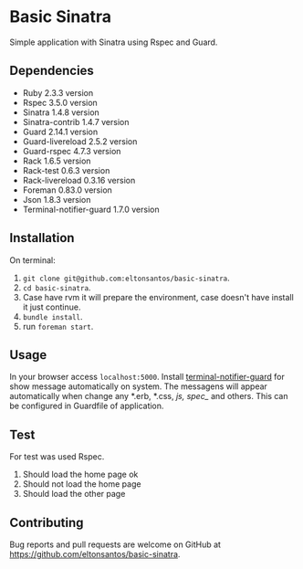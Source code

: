 # Basic Sinatra

Simple application with Sinatra using Rspec and Guard.

## Dependencies

- Ruby 2.3.3 version
- Rspec 3.5.0 version
- Sinatra 1.4.8 version
- Sinatra-contrib 1.4.7 version
- Guard 2.14.1 version
- Guard-livereload 2.5.2 version
- Guard-rspec 4.7.3 version
- Rack 1.6.5 version
- Rack-test 0.6.3 version
- Rack-livereload 0.3.16 version
- Foreman 0.83.0 version
- Json 1.8.3 version
- Terminal-notifier-guard 1.7.0 version

## Installation

On terminal:

1. `git clone git@github.com:eltonsantos/basic-sinatra`.
2. `cd basic-sinatra`.
3. Case have rvm it will prepare the environment, case doesn't have install it just continue.
4. `bundle install`.
5. run `foreman start`.

## Usage

In your browser access `localhost:5000`.
Install [terminal-notifier-guard](https://github.com/Codaisseur/terminal-notifier-guard) for show message automatically on system. The messagens will appear automatically when change any *.erb, *.css, *js, spec_* and others. This can be configured in Guardfile of application.

## Test

For test was used Rspec.

1. Should load the home page ok
2. Should not load the home page
3. Should load the other page

## Contributing

Bug reports and pull requests are welcome on GitHub at https://github.com/eltonsantos/basic-sinatra.